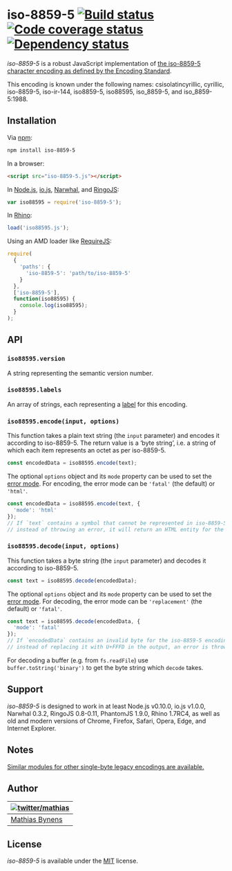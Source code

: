# iso-8859-5 [![Build status](https://travis-ci.org/mathiasbynens/iso-8859-5.svg?branch=master)](https://travis-ci.org/mathiasbynens/iso-8859-5) [![Code coverage status](https://coveralls.io/repos/mathiasbynens/iso-8859-5/badge.svg)](https://coveralls.io/r/mathiasbynens/iso-8859-5) [![Dependency status](https://gemnasium.com/mathiasbynens/iso-8859-5.svg)](https://gemnasium.com/mathiasbynens/iso-8859-5)

_iso-8859-5_ is a robust JavaScript implementation of [the iso-8859-5 character encoding as defined by the Encoding Standard](https://encoding.spec.whatwg.org/#iso-8859-5).

This encoding is known under the following names: csisolatincyrillic, cyrillic, iso-8859-5, iso-ir-144, iso8859-5, iso88595, iso_8859-5, and iso_8859-5:1988.

## Installation

Via [npm](https://www.npmjs.com/):

```bash
npm install iso-8859-5
```

In a browser:

```html
<script src="iso-8859-5.js"></script>
```

In [Node.js](https://nodejs.org/), [io.js](https://iojs.org/), [Narwhal](http://narwhaljs.org/), and [RingoJS](http://ringojs.org/):

```js
var iso88595 = require('iso-8859-5');
```

In [Rhino](https://www.mozilla.org/rhino/):

```js
load('iso88595.js');
```

Using an AMD loader like [RequireJS](http://requirejs.org/):

```js
require(
  {
    'paths': {
      'iso-8859-5': 'path/to/iso-8859-5'
    }
  },
  ['iso-8859-5'],
  function(iso88595) {
    console.log(iso88595);
  }
);
```

## API

### `iso88595.version`

A string representing the semantic version number.

### `iso88595.labels`

An array of strings, each representing a [label](https://encoding.spec.whatwg.org/#label) for this encoding.

### `iso88595.encode(input, options)`

This function takes a plain text string (the `input` parameter) and encodes it according to iso-8859-5. The return value is a ‘byte string’, i.e. a string of which each item represents an octet as per iso-8859-5.

```js
const encodedData = iso88595.encode(text);
```

The optional `options` object and its `mode` property can be used to set the [error mode](https://encoding.spec.whatwg.org/#error-mode). For encoding, the error mode can be `'fatal'` (the default) or `'html'`.

```js
const encodedData = iso88595.encode(text, {
  'mode': 'html'
});
// If `text` contains a symbol that cannot be represented in iso-8859-5,
// instead of throwing an error, it will return an HTML entity for the symbol.
```

### `iso88595.decode(input, options)`

This function takes a byte string (the `input` parameter) and decodes it according to iso-8859-5.

```js
const text = iso88595.decode(encodedData);
```

The optional `options` object and its `mode` property can be used to set the [error mode](https://encoding.spec.whatwg.org/#error-mode). For decoding, the error mode can be `'replacement'` (the default) or `'fatal'`.

```js
const text = iso88595.decode(encodedData, {
  'mode': 'fatal'
});
// If `encodedData` contains an invalid byte for the iso-8859-5 encoding,
// instead of replacing it with U+FFFD in the output, an error is thrown.
```

For decoding a buffer (e.g. from `fs.readFile`) use `buffer.toString('binary')` to get the byte string which `decode` takes.

## Support

_iso-8859-5_ is designed to work in at least Node.js v0.10.0, io.js v1.0.0, Narwhal 0.3.2, RingoJS 0.8-0.11, PhantomJS 1.9.0, Rhino 1.7RC4, as well as old and modern versions of Chrome, Firefox, Safari, Opera, Edge, and Internet Explorer.

## Notes

[Similar modules for other single-byte legacy encodings are available.](https://www.npmjs.com/browse/keyword/legacy-encoding)

## Author

| [![twitter/mathias](https://gravatar.com/avatar/24e08a9ea84deb17ae121074d0f17125?s=70)](https://twitter.com/mathias "Follow @mathias on Twitter") |
|---|
| [Mathias Bynens](https://mathiasbynens.be/) |

## License

_iso-8859-5_ is available under the [MIT](https://mths.be/mit) license.

